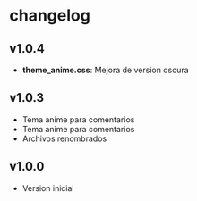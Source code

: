 # changelog

## v1.0.4

- **theme_anime.css**: Mejora de version oscura 

## v1.0.3

- Tema anime para comentarios
- Tema anime para comentarios
- Archivos renombrados

## v1.0.0

- Version inicial